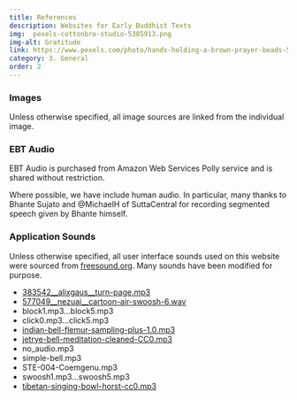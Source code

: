 ```yaml
---
title: References
description: Websites for Early Buddhist Texts
img:  pexels-cottonbro-studio-5385913.png
img-alt: Gratitude
link: https://www.pexels.com/photo/hands-holding-a-brown-prayer-beads-5385913/
category: 3. General
order: 2
---
```


### Images

Unless otherwise specified, all image sources are linked from the individual image.

### EBT Audio

EBT Audio is purchased from Amazon Web Services Polly service and
is shared without restriction.

Where possible, we have include human audio. In particular, many thanks to Bhante Sujato and @MichaelH of SuttaCentral for recording segmented speech given by Bhante himself.

### Application Sounds

Unless otherwise specified, all user interface sounds used on this website
were sourced from [freesound.org](https://freesound.org/search/?q=click).
Many sounds have been modified for purpose.

* [383542__alixgaus__turn-page.mp3](https://freesound.org/people/alixgaus/sounds/383542/)
* [577049__nezuai__cartoon-air-swoosh-6.wav](https://freesound.org/people/nezuai/sounds/577049/)
* block1.mp3...block5.mp3
* click0.mp3...click5.mp3
* [indian-bell-flemur-sampling-plus-1.0.mp3](https://freesound.org/people/nezuai/sounds/577049/)
* [jetrye-bell-meditation-cleaned-CC0.mp3](https://freesound.org/people/JetRye/sounds/140128/)
* no_audio.mp3
* simple-bell.mp3
* STE-004-Coemgenu.mp3
* swoosh1.mp3...swoosh5.mp3
* [tibetan-singing-bowl-horst-cc0.mp3](https://freesound.org/people/the_very_Real_Horst/packs/12242/)

